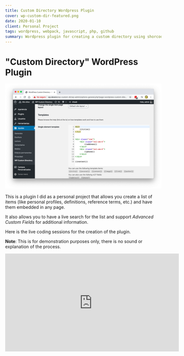 ```yaml
---
title: Custom Directory Wordpress Plugin
cover: wp-custom-dir-featured.png
date: 2020-01-10
client: Personal Project
tags: wordpress, webpack, javascript, php, github
summary: Wordpress plugin for creating a custom directory using shorcodes
---
```


# "Custom Directory" WordPress Plugin

![Cover Image](wp-custom-dir-featured.png)

This is a plugin I did as a personal project that allows you create a list of items (like personal profiles, definitions, reference terms, etc.) and have them embedded in any page.

It also allows you to have a live search for the list and support _Advanced Custom Fields_ for additional information.

Here is the live coding sessions for the creation of the plugin.

**Note**: This is for demonstration purposes only, there is no sound or explanation of the process.

<div class="video-container">
<iframe width="560" height="315" src="https://www.youtube.com/embed/videoseries?list=PLqJrOd2CQU3cx-DUq0fPpFyYpLJYkwTba" frameborder="0" allow="accelerometer; autoplay; encrypted-media; gyroscope; picture-in-picture" allowfullscreen></iframe>
</div>
